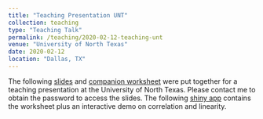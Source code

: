 ```yaml
---
title: "Teaching Presentation UNT"
collection: teaching
type: "Teaching Talk"
permalink: /teaching/2020-02-12-teaching-unt
venue: "University of North Texas"
date: 2020-02-12
location: "Dallas, TX"
---
```


The following [slides](http://cintrond.github.io/files/regression-slides.pdf) and [companion worksheet](http://cintrond.github.io/files/regression-examples.html) were put together for a teaching presentation at the University of North Texas. Please contact me to obtain the password to access the slides. The following [shiny app](https://dcintron.shinyapps.io/regression-examples/) contains the worksheet plus an interactive demo on correlation and linearity. 


